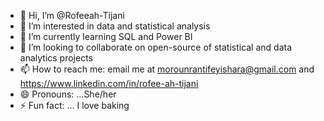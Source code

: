 - 👋 Hi, I’m @Rofeeah-Tijani
- 👀 I’m interested in data and statistical analysis
- 🌱 I’m currently learning SQL and Power BI
- 💞️ I’m looking to collaborate on open-source of statistical and data analytics projects 
- 📫 How to reach me: email me at morounrantifeyishara@gmail.com and https://www.linkedin.com/in/rofee-ah-tijani
- 😄 Pronouns: ...She/her
- ⚡ Fun fact: ... I love baking

<!---
Rofeeah-Tijani/Rofeeah-Tijani is a ✨ special ✨ repository because its `README.md` (this file) appears on your GitHub profile.
You can click the Preview link to take a look at your changes.
--->
